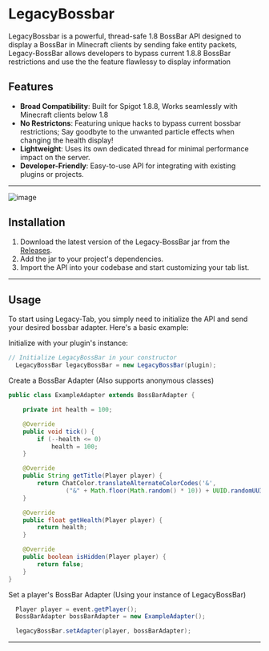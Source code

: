 # LegacyBossbar

LegacyBossbar is a powerful, thread-safe 1.8 BossBar API designed to display a BossBar in Minecraft clients by sending fake entity packets, Legacy-BossBar allows developers to bypass current 1.8.8 BossBar restrictions and use the the feature flawlessy to display information

## Features
- **Broad Compatibility**: Built for Spigot 1.8.8, Works seamlessly with Minecraft clients below 1.8
- **No Restrictons**: Featuring unique hacks to bypass current bossbar restrictions; Say goodbyte to the unwanted particle effects when changing the health display!
- **Lightweight**: Uses its own dedicated thread for minimal performance impact on the server.
- **Developer-Friendly**: Easy-to-use API for integrating with existing plugins or projects.
---

![image](https://github.com/user-attachments/assets/1c9fa838-ccbe-48f6-8751-945a2dc87edf)

## Installation
1. Download the latest version of the Legacy-BossBar jar from the [Releases](#).
2. Add the jar to your project's dependencies.
3. Import the API into your codebase and start customizing your tab list.

---

## Usage
To start using Legacy-Tab, you simply need to initialize the API and send your desired bossbar adapter. Here's a basic example:

Initialize with your plugin's instance:
```java
// Initialize LegacyBossBar in your constructor
  LegacyBossBar legacyBossBar = new LegacyBossBar(plugin);
```

Create a BossBar Adapter (Also supports anonymous classes)
```java
public class ExampleAdapter extends BossBarAdapter {

    private int health = 100;

    @Override
    public void tick() {
        if (--health <= 0)
            health = 100;
    }

    @Override
    public String getTitle(Player player) {
        return ChatColor.translateAlternateColorCodes('&',
                ("&" + Math.floor(Math.random() * 10)) + UUID.randomUUID().toString());
    }

    @Override
    public float getHealth(Player player) {
        return health;
    }

    @Override
    public boolean isHidden(Player player) {
        return false;
    }
}
```

Set a player's BossBar Adapter (Using your instance of LegacyBossBar)
```java
  Player player = event.getPlayer();
  BossBarAdapter bossBarAdapter = new ExampleAdapter();

  legacyBossBar.setAdapter(player, bossBarAdapter);
```

---
